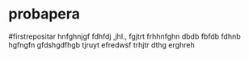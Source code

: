 # probapera
#firstrepositar
hnfghnjgf
fdhfdj
,jhl.,
fgjtrt
frhhnfghn
dbdb
fbfdb
fdhnb
hgfngfn
gfdshgdfhgb
tjruyt
efredwsf
trhjtr
dthg
erghreh
